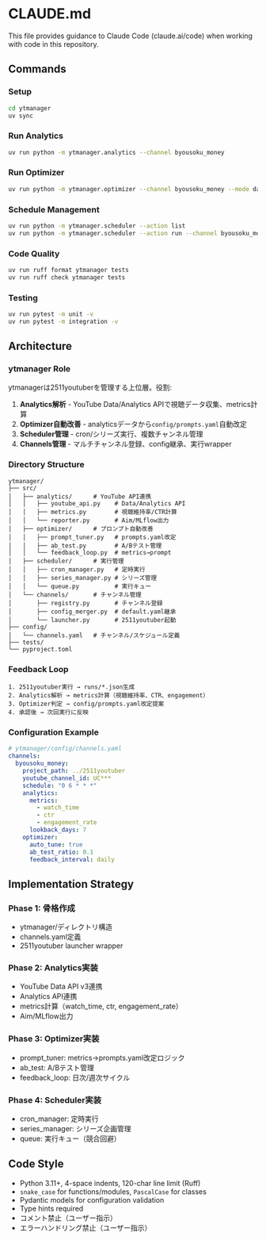 # CLAUDE.md

This file provides guidance to Claude Code (claude.ai/code) when working with code in this repository.

## Commands

### Setup
```bash
cd ytmanager
uv sync
```

### Run Analytics
```bash
uv run python -m ytmanager.analytics --channel byousoku_money
```

### Run Optimizer
```bash
uv run python -m ytmanager.optimizer --channel byousoku_money --mode daily
```

### Schedule Management
```bash
uv run python -m ytmanager.scheduler --action list
uv run python -m ytmanager.scheduler --action run --channel byousoku_money
```

### Code Quality
```bash
uv run ruff format ytmanager tests
uv run ruff check ytmanager tests
```

### Testing
```bash
uv run pytest -m unit -v
uv run pytest -m integration -v
```

## Architecture

### ytmanager Role
ytmanagerは2511youtuberを管理する上位層。役割:
1. **Analytics解析** - YouTube Data/Analytics APIで視聴データ収集、metrics計算
2. **Optimizer自動改善** - analyticsデータから`config/prompts.yaml`自動改定
3. **Scheduler管理** - cron/シリーズ実行、複数チャンネル管理
4. **Channels管理** - マルチチャンネル登録、config継承、実行wrapper

### Directory Structure
```
ytmanager/
├── src/
│   ├── analytics/      # YouTube API連携
│   │   ├── youtube_api.py    # Data/Analytics API
│   │   ├── metrics.py        # 視聴維持率/CTR計算
│   │   └── reporter.py       # Aim/MLflow出力
│   ├── optimizer/      # プロンプト自動改善
│   │   ├── prompt_tuner.py   # prompts.yaml改定
│   │   ├── ab_test.py        # A/Bテスト管理
│   │   └── feedback_loop.py  # metrics→prompt
│   ├── scheduler/      # 実行管理
│   │   ├── cron_manager.py   # 定時実行
│   │   ├── series_manager.py # シリーズ管理
│   │   └── queue.py          # 実行キュー
│   └── channels/       # チャンネル管理
│       ├── registry.py       # チャンネル登録
│       ├── config_merger.py  # default.yaml継承
│       └── launcher.py       # 2511youtuber起動
├── config/
│   └── channels.yaml   # チャンネル/スケジュール定義
├── tests/
└── pyproject.toml
```

### Feedback Loop
```
1. 2511youtuber実行 → runs/*.json生成
2. Analytics解析 → metrics計算（視聴維持率、CTR、engagement）
3. Optimizer判定 → config/prompts.yaml改定提案
4. 承認後 → 次回実行に反映
```

### Configuration Example
```yaml
# ytmanager/config/channels.yaml
channels:
  byousoku_money:
    project_path: ../2511youtuber
    youtube_channel_id: UC***
    schedule: "0 6 * * *"
    analytics:
      metrics:
        - watch_time
        - ctr
        - engagement_rate
      lookback_days: 7
    optimizer:
      auto_tune: true
      ab_test_ratio: 0.1
      feedback_interval: daily
```

## Implementation Strategy

### Phase 1: 骨格作成
- ytmanager/ディレクトリ構造
- channels.yaml定義
- 2511youtuber launcher wrapper

### Phase 2: Analytics実装
- YouTube Data API v3連携
- Analytics API連携
- metrics計算（watch_time, ctr, engagement_rate）
- Aim/MLflow出力

### Phase 3: Optimizer実装
- prompt_tuner: metrics→prompts.yaml改定ロジック
- ab_test: A/Bテスト管理
- feedback_loop: 日次/週次サイクル

### Phase 4: Scheduler実装
- cron_manager: 定時実行
- series_manager: シリーズ企画管理
- queue: 実行キュー（競合回避）

## Code Style
- Python 3.11+, 4-space indents, 120-char line limit (Ruff)
- `snake_case` for functions/modules, `PascalCase` for classes
- Pydantic models for configuration validation
- Type hints required
- コメント禁止（ユーザー指示）
- エラーハンドリング禁止（ユーザー指示）
